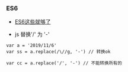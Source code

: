 ### ES6

- [ES6这些就够了](https://www.jianshu.com/p/287e0bb867ae)

- js 替换'/' 为 '-'

```
var a = '2019/11/6'
var ss = a.replace(/\//g, '-') // 转换ok

var cc = a.replace('/', '-') // 不能转换所有的
```